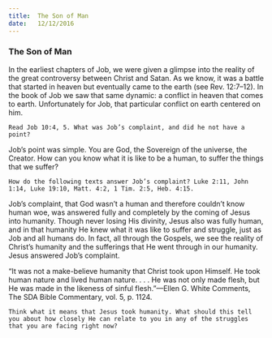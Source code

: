 ```yaml
---
title:  The Son of Man
date:   12/12/2016
---
```


### The Son of Man

In the earliest chapters of Job, we were given a glimpse into the reality of the great controversy between Christ and Satan. As we know, it was a battle that started in heaven but eventually came to the earth (see Rev. 12:7–12). In the book of Job we saw that same dynamic: a conflict in heaven that comes to earth. Unfortunately for Job, that particular conflict on earth centered on him.

`Read Job 10:4, 5. What was Job’s complaint, and did he not have a point?`

Job’s point was simple. You are God, the Sovereign of the universe, the Creator. How can you know what it is like to be a human, to suffer the things that we suffer? 

`How do the following texts answer Job’s complaint? Luke 2:11, John 1:14, Luke 19:10, Matt. 4:2, 1 Tim. 2:5, Heb. 4:15.`

Job’s complaint, that God wasn’t a human and therefore couldn’t know human woe, was answered fully and completely by the coming of Jesus into humanity. Though never losing His divinity, Jesus also was fully human, and in that humanity He knew what it was like to suffer and struggle, just as Job and all humans do. In fact, all through the Gospels, we see the reality of Christ’s humanity and the sufferings that He went through in our humanity. Jesus answered Job’s complaint.

“It was not a make-believe humanity that Christ took upon Himself. He took human nature and lived human nature. . . . He was not only made flesh, but He was made in the likeness of sinful flesh.”—Ellen G. White Comments, The SDA Bible Commentary, vol. 5, p. 1124. 

`Think what it means that Jesus took humanity. What should this tell you about how closely He can relate to you in any of the struggles that you are facing right now?`
